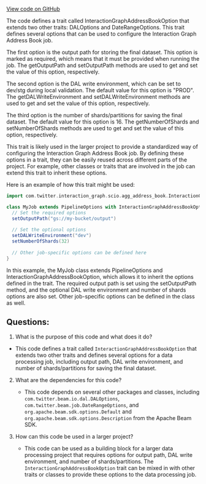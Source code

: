 [View code on GitHub](https://github.com/misbahsy/the-algorithm/src/scala/com/twitter/interaction_graph/scio/agg_address_book/InteractionGraphAddressBookOption.scala)

The code defines a trait called InteractionGraphAddressBookOption that extends two other traits: DALOptions and DateRangeOptions. This trait defines several options that can be used to configure the Interaction Graph Address Book job. 

The first option is the output path for storing the final dataset. This option is marked as required, which means that it must be provided when running the job. The getOutputPath and setOutputPath methods are used to get and set the value of this option, respectively.

The second option is the DAL write environment, which can be set to dev/stg during local validation. The default value for this option is "PROD". The getDALWriteEnvironment and setDALWriteEnvironment methods are used to get and set the value of this option, respectively.

The third option is the number of shards/partitions for saving the final dataset. The default value for this option is 16. The getNumberOfShards and setNumberOfShards methods are used to get and set the value of this option, respectively.

This trait is likely used in the larger project to provide a standardized way of configuring the Interaction Graph Address Book job. By defining these options in a trait, they can be easily reused across different parts of the project. For example, other classes or traits that are involved in the job can extend this trait to inherit these options. 

Here is an example of how this trait might be used:

```scala
import com.twitter.interaction_graph.scio.agg_address_book.InteractionGraphAddressBookOption

class MyJob extends PipelineOptions with InteractionGraphAddressBookOption {
  // Set the required options
  setOutputPath("gs://my-bucket/output")
  
  // Set the optional options
  setDALWriteEnvironment("dev")
  setNumberOfShards(32)
  
  // Other job-specific options can be defined here
}
```

In this example, the MyJob class extends PipelineOptions and InteractionGraphAddressBookOption, which allows it to inherit the options defined in the trait. The required output path is set using the setOutputPath method, and the optional DAL write environment and number of shards options are also set. Other job-specific options can be defined in the class as well.
## Questions: 
 1. What is the purpose of this code and what does it do?
   - This code defines a trait called `InteractionGraphAddressBookOption` that extends two other traits and defines several options for a data processing job, including output path, DAL write environment, and number of shards/partitions for saving the final dataset.

2. What are the dependencies for this code?
   - This code depends on several other packages and classes, including `com.twitter.beam.io.dal.DALOptions`, `com.twitter.beam.job.DateRangeOptions`, and `org.apache.beam.sdk.options.Default` and `org.apache.beam.sdk.options.Description` from the Apache Beam SDK.

3. How can this code be used in a larger project?
   - This code can be used as a building block for a larger data processing project that requires options for output path, DAL write environment, and number of shards/partitions. The `InteractionGraphAddressBookOption` trait can be mixed in with other traits or classes to provide these options to the data processing job.